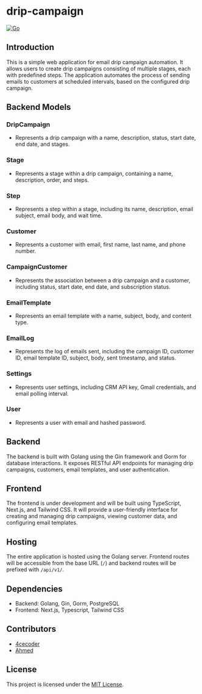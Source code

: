 # drip-campaign

[![Go](https://github.com/4cecoder/drip-campaign/actions/workflows/go.yml/badge.svg)](https://github.com/4cecoder/drip-campaign/actions/workflows/go.yml)

## Introduction
This is a simple web application for email drip campaign automation. It allows users to create drip campaigns consisting of multiple stages, each with predefined steps. The application automates the process of sending emails to customers at scheduled intervals, based on the configured drip campaign.

## Backend Models

### DripCampaign
- Represents a drip campaign with a name, description, status, start date, end date, and stages.

### Stage
- Represents a stage within a drip campaign, containing a name, description, order, and steps.

### Step
- Represents a step within a stage, including its name, description, email subject, email body, and wait time.

### Customer
- Represents a customer with email, first name, last name, and phone number.

### CampaignCustomer
- Represents the association between a drip campaign and a customer, including status, start date, end date, and subscription status.

### EmailTemplate
- Represents an email template with a name, subject, body, and content type.

### EmailLog
- Represents the log of emails sent, including the campaign ID, customer ID, email template ID, subject, body, sent timestamp, and status.

### Settings
- Represents user settings, including CRM API key, Gmail credentials, and email polling interval.

### User
- Represents a user with email and hashed password.

## Backend
The backend is built with Golang using the Gin framework and Gorm for database interactions. It exposes RESTful API endpoints for managing drip campaigns, customers, email templates, and user authentication.

## Frontend
The frontend is under development and will be built using TypeScript, Next.js, and Tailwind CSS. It will provide a user-friendly interface for creating and managing drip campaigns, viewing customer data, and configuring email templates.

## Hosting
The entire application is hosted using the Golang server. Frontend routes will be accessible from the base URL (`/`) and backend routes will be prefixed with `/api/v1/`.

## Dependencies
- Backend: Golang, Gin, Gorm, PostgreSQL
- Frontend: Next.js, Typescript, Tailwind CSS

## Contributors
- [4cecoder](https://github.com/4cecoder)
- [Ahmed](https://github.com/AhmedBarre1)

## License
This project is licensed under the [MIT License](LICENSE).
